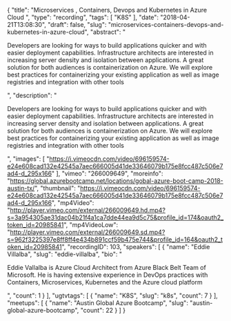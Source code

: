 {
  "title": "Microservices , Containers, Devops and Kubernetes in Azure Cloud ",
  "type": "recording",
  "tags": [
    "K8S"
  ],
  "date": "2018-04-21T13:08:30",
  "draft": false,
  "slug": "microservices-containers-devops-and-kubernetes-in-azure-cloud",
  "abstract": "<p>Developers are looking for ways to build applications quicker and with easier      deployment capabilities. Infrastructure architects are interested in increasing    server density and isolation between applications. A great solution for both  audiences is containerization on Azure. We will explore best practices for containerizing your existing application as well as image registries and integration with other tools </p>",
  "description": "<p>Developers are looking for ways to build applications quicker and with easier      deployment capabilities. Infrastructure architects are interested in increasing    server density and isolation between applications. A great solution for both  audiences is containerization on Azure. We will explore best practices for containerizing your existing application as well as image registries and integration with other tools </p>",
  "images": [
    "https://i.vimeocdn.com/video/696159574-e24e608cad132e42545a7aec666005d41de33646079b175e8fcc487c506e7ad4-d_295x166"
  ],
  "vimeo": "266009649",
  "moreinfo": "https://global.azurebootcamp.net/locations/gobal-azure-boot-camp-2018-austin-tx/",
  "thumbnail": "https://i.vimeocdn.com/video/696159574-e24e608cad132e42545a7aec666005d41de33646079b175e8fcc487c506e7ad4-d_295x166",
  "mp4Video": "http://player.vimeo.com/external/266009649.hd.mp4?s=3a954305ae31dac04b21f4a1ca7dde44ea9d5c75&profile_id=174&oauth2_token_id=20985841",
  "mp4VideoLow": "http://player.vimeo.com/external/266009649.sd.mp4?s=962f3225397e8ff8ff4e434b891ccf59b475e744&profile_id=164&oauth2_token_id=20985841",
  "recordingID": 103,
  "speakers": [
    {
      "name": "Eddie Villalba",
      "slug": "eddie-villalba",
      "bio": "<p>Eddie Vallalba is Azure Cloud Architect from Azure Black Belt Team of Microsoft. He is having extensive experience in DevOps practices with Containers, Microservices, Kubernetes and the Azure cloud platform</p>",
      "count": 1
    }
  ],
  "ugtvtags": [
    {
      "name": "K8S",
      "slug": "k8s",
      "count": 7
    }
  ],
  "meetups": [
    {
      "name": "Austin Global Azure Bootcamp",
      "slug": "austin-global-azure-bootcamp",
      "count": 22
    }
  ]
}